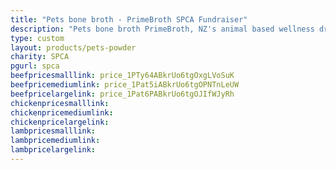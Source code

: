 ```yaml
---
title: "Pets bone broth - PrimeBroth SPCA Fundraiser"
description: "Pets bone broth PrimeBroth, NZ's animal based wellness drink for pets"
type: custom
layout: products/pets-powder
charity: SPCA
pgurl: spca
beefpricesmalllink: price_1PTy64ABkrUo6tgOxgLVoSuK
beefpricemediumlink: price_1Pat5iABkrUo6tgOPNTnLeUW
beefpricelargelink: price_1Pat6PABkrUo6tgOJIfWJyRh
chickenpricesmalllink:
chickenpricemediumlink:
chickenpricelargelink:
lambpricesmalllink:
lambpricemediumlink:
lambpricelargelink:
---
```




